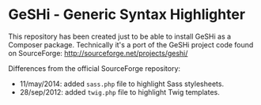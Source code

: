 # GeSHi - Generic Syntax Highlighter #

This repository has been created just to be able to install GeSHi as a Composer
package. Technically it's a port of the GeSHi project code found on SourceForge:
http://sourceforge.net/projects/geshi/

Differences from the official SourceForge repository:

  * 11/may/2014: added `sass.php` file to highlight Sass stylesheets.
  * 28/sep/2012: added `twig.php` file to highlight Twig templates.
